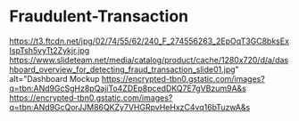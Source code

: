 # Fraudulent-Transaction
https://t3.ftcdn.net/jpg/02/74/55/62/240_F_274556263_2EpOqT3GC8bksExIspTsh5vyTt2Zykjr.jpg
https://www.slideteam.net/media/catalog/product/cache/1280x720/d/a/dashboard_overview_for_detecting_fraud_transaction_slide01.jpg" alt="Dashboard Mockup
https://encrypted-tbn0.gstatic.com/images?q=tbn:ANd9GcSgHz8pQajiTo4ZDEp8pcedDKQ7E7gVBzum9A&s
https://encrypted-tbn0.gstatic.com/images?q=tbn:ANd9GcQorJJM86QKZy7VHGRpvHeHxzC4vq16bTuzwA&s
